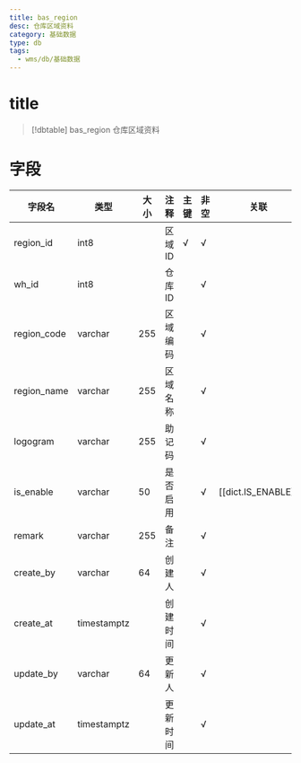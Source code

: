 ```yaml
---
title: bas_region
desc: 仓库区域资料
category: 基础数据
type: db
tags:
  - wms/db/基础数据
---
```


# title
>[!dbtable] bas_region
> 仓库区域资料

# 字段
| 字段名 | 类型 | 大小 | 注释 | 主键 | 非空 | 关联 |
| --- | --- | --- | --- | --- | --- | --- |
| region_id | int8 |  | 区域ID | √ | √ |  |
| wh_id | int8 |  | 仓库ID |  | √ |  |
| region_code | varchar | 255 | 区域编码 |  | √ |  |
| region_name | varchar | 255 | 区域名称 |  | √ |  |
| logogram | varchar | 255 | 助记码 |  | √ |  |
| is_enable | varchar | 50 | 是否启用 |  | √ | [[dict.IS_ENABLE]] |
| remark | varchar | 255 | 备注 |  | √ |  |
| create_by | varchar | 64 | 创建人 |  | √ |  |
| create_at | timestamptz |  | 创建时间 |  | √ |  |
| update_by | varchar | 64 | 更新人 |  | √ |  |
| update_at | timestamptz |  | 更新时间 |  | √ |  |

